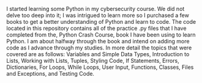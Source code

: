I started learning some Python in my cybersecurity course. We did not delve too deep into it; I was intrigued to learn more so I purchased a few books to get a better understanding of Python and learn to code.
The code located in this repository contains all of the practice .py files that I have completed from the, Python Crash Course, book I have been using to learn Python.
I am about halfway through the book and intend on adding more code as I advance through my studies.
In more detail the topics that were covered are as follows:
Variables and Simple Data Types, Introduction to Lists, Working with Lists, Tuples, Styling Code, If Statements, Errors, Dictionaries, For Loops, While Loops, User Input,
Functions, Classes, Files and Exceptions, and Testing Code.
